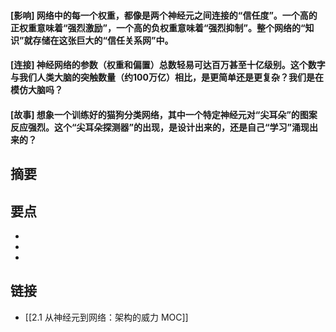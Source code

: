 #### [影响] 网络中的每一个权重，都像是两个神经元之间连接的“信任度”。一个高的正权重意味着“强烈激励”，一个高的负权重意味着“强烈抑制”。整个网络的“知识”就存储在这张巨大的“信任关系网”中。


#### [连接] 神经网络的参数（权重和偏置）总数轻易可达百万甚至十亿级别。这个数字与我们人类大脑的突触数量（约100万亿）相比，是更简单还是更复杂？我们是在模仿大脑吗？


#### [故事] 想象一个训练好的猫狗分类网络，其中一个特定神经元对“尖耳朵”的图案反应强烈。这个“尖耳朵探测器”的出现，是设计出来的，还是自己“学习”涌现出来的？


## 摘要


## 要点

- 
- 
- 

## 链接

- [[2.1 从神经元到网络：架构的威力 MOC]]
